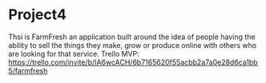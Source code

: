 # Project4
Thsi is FarmFresh an application built around the idea of people having the ability to sell the things they make, grow or produce online with others who are looking for that service.
Trello MVP: https://trello.com/invite/b/IA6wcACH/6b7165620f55acbb2a7a0e28d6ca1bb5/farmfresh
